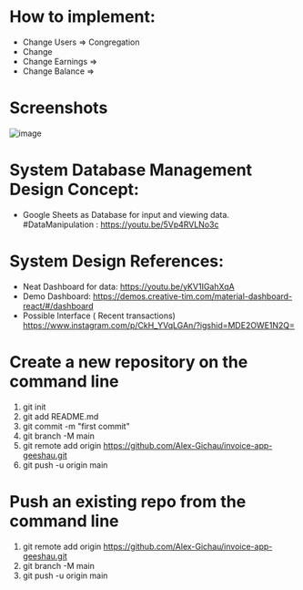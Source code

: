 # How to implement: 
* Change Users => Congregation
* Change 
* Change Earnings => 
* Change Balance => 

# Screenshots
![image](https://user-images.githubusercontent.com/52883664/197789872-ae394fbc-4d3f-4afc-b341-fd0c6edad9c6.png)


# System Database Management Design Concept:
* Google Sheets as Database for input and viewing data. #DataManipulation
: https://youtu.be/5Vp4RVLNo3c

# System Design References:  
* Neat Dashboard for data: https://youtu.be/yKV1IGahXqA
* Demo Dashboard: https://demos.creative-tim.com/material-dashboard-react/#/dashboard
* Possible Interface ( Recent transactions) https://www.instagram.com/p/CkH_YVqLGAn/?igshid=MDE2OWE1N2Q=

# Create a new repository on the command line
1. git init
2. git add README.md
3. git commit -m "first commit"
4. git branch -M main
5. git remote add origin https://github.com/Alex-Gichau/invoice-app-geeshau.git
6. git push -u origin main

# Push an existing repo from the command line
1. git remote add origin https://github.com/Alex-Gichau/invoice-app-geeshau.git
2. git branch -M main
3. git push -u origin main
